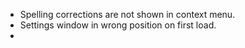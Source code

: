 - Spelling corrections are not shown in context menu.
- Settings window in wrong position on first load.
- 
